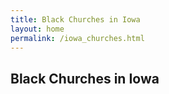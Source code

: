 ```yaml
---
title: Black Churches in Iowa
layout: home
permalink: /iowa_churches.html
---
```


## Black Churches in Iowa
